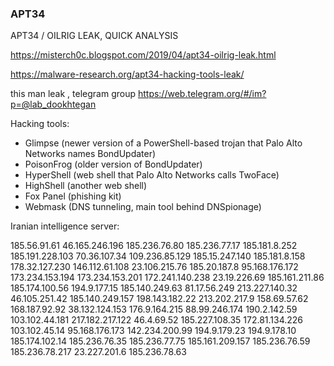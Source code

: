 ### APT34
APT34 / OILRIG LEAK, QUICK ANALYSIS

https://misterch0c.blogspot.com/2019/04/apt34-oilrig-leak.html

https://malware-research.org/apt34-hacking-tools-leak/

this man leak , telegram group
https://web.telegram.org/#/im?p=@lab_dookhtegan

Hacking tools:
- Glimpse (newer version of a PowerShell-based trojan that Palo Alto Networks names BondUpdater)
- PoisonFrog (older version of BondUpdater)
- HyperShell (web shell that Palo Alto Networks calls TwoFace)
- HighShell (another web shell)
- Fox Panel (phishing kit)
- Webmask (DNS tunneling, main tool behind DNSpionage)

Iranian intelligence server:

185.56.91.61 
46.165.246.196 
185.236.76.80
185.236.77.17 
185.181.8.252 
185.191.228.103 
70.36.107.34 
109.236.85.129 
185.15.247.140 
185.181.8.158 
178.32.127.230 
146.112.61.108 
23.106.215.76 
185.20.187.8 
95.168.176.172 
173.234.153.194 
173.234.153.201 
172.241.140.238 
23.19.226.69 
185.161.211.86 
185.174.100.56 
194.9.177.15 
185.140.249.63 
81.17.56.249 
213.227.140.32 
46.105.251.42 
185.140.249.157 
198.143.182.22 
213.202.217.9 
158.69.57.62 
168.187.92.92 
38.132.124.153 
176.9.164.215 
88.99.246.174 
190.2.142.59
103.102.44.181 
217.182.217.122 
46.4.69.52 
185.227.108.35 
172.81.134.226 
103.102.45.14 
95.168.176.173 
142.234.200.99 
194.9.179.23 
194.9.178.10 
185.174.102.14 
185.236.76.35 
185.236.77.75 
185.161.209.157 
185.236.76.59 
185.236.78.217 
23.227.201.6 
185.236.78.63
